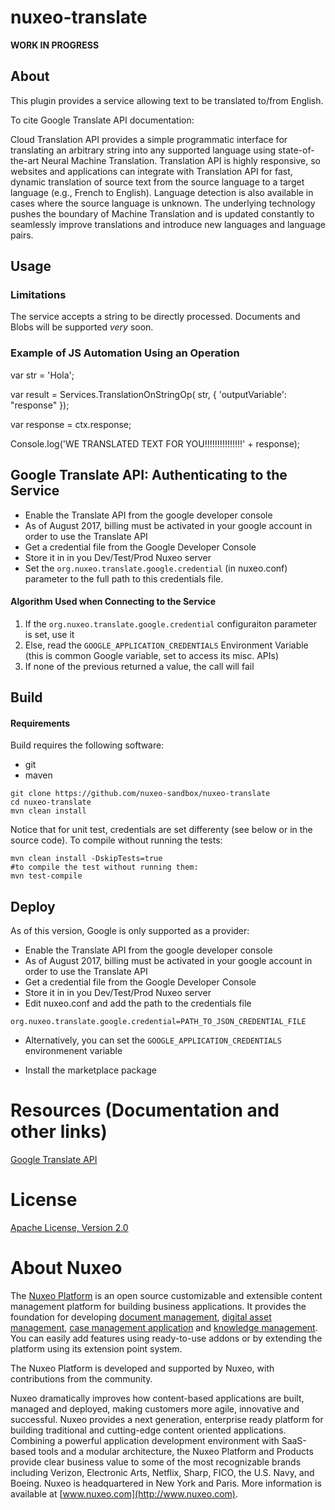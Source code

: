 # nuxeo-translate

**WORK IN PROGRESS**

## About
This plugin provides a service allowing text to be translated to/from English.

To cite Google Translate API documentation:

Cloud Translation API provides a simple programmatic interface for translating an arbitrary string into any supported language using state-of-the-art Neural Machine Translation. Translation API is highly responsive, so websites and applications can integrate with Translation API for fast, dynamic translation of source text from the source language to a target language (e.g., French to English). Language detection is also available in cases where the source language is unknown. The underlying technology pushes the boundary of Machine Translation and is updated constantly to seamlessly improve translations and introduce new languages and language pairs.

## Usage
 
### Limitations

The service accepts a string to be directly processed. Documents and Blobs will be supported *very* soon.

### Example of JS Automation Using an Operation
var str = 'Hola';

var result = Services.TranslationOnStringOp(
    str, {
      'outputVariable': "response"
    });
  
var response = ctx.response;

Console.log('WE TRANSLATED TEXT FOR YOU!!!!!!!!!!!!!!!' + response);

## Google Translate API: Authenticating to the Service

- Enable the Translate API from the google developer console
- As of August 2017, billing must be activated in your google account in order to use the Translate API
- Get a credential file from the Google Developer Console
- Store it in in you Dev/Test/Prod Nuxeo server
- Set the `org.nuxeo.translate.google.credential` (in nuxeo.conf) parameter to the full path to this credentials file.

#### Algorithm Used when Connecting to the Service
 1. If the `org.nuxeo.translate.google.credential` configuraiton parameter is set, use it
 2. Else, read the `GOOGLE_APPLICATION_CREDENTIALS` Environment Variable (this is common Google variable, set to access its misc. APIs)
 3. If none of the previous returned a value, the call will fail

 
## Build
#### Requirements
Build requires the following software:
- git
- maven

```
git clone https://github.com/nuxeo-sandbox/nuxeo-translate
cd nuxeo-translate
mvn clean install
```
Notice that for unit test, credentials are set differenty (see below or in the source code). To compile without running the tests:

```
mvn clean install -DskipTests=true
#to compile the test without running them:
mvn test-compile
```

## Deploy

As of this version, Google is only supported as a provider:

- Enable the Translate API from the google developer console
- As of August 2017, billing must be activated in your google account in order to use the Translate API
- Get a credential file from the Google Developer Console
- Store it in in you Dev/Test/Prod Nuxeo server
- Edit nuxeo.conf and add the path to the credentials file
```
org.nuxeo.translate.google.credential=PATH_TO_JSON_CREDENTIAL_FILE
```
  - Alternatively, you can set the `GOOGLE_APPLICATION_CREDENTIALS` environmenent variable
 
- Install the marketplace package
 
# Resources (Documentation and other links)

[Google Translate API](https://cloud.google.com/translate)
 
# License
[Apache License, Version 2.0](http://www.apache.org/licenses/LICENSE-2.0.html)
 
# About Nuxeo
The [Nuxeo Platform](http://www.nuxeo.com/products/content-management-platform/) is an open source customizable and extensible content management platform for building business applications. It provides the foundation for developing [document management](http://www.nuxeo.com/solutions/document-management/), [digital asset management](http://www.nuxeo.com/solutions/digital-asset-management/), [case management application](http://www.nuxeo.com/solutions/case-management/) and [knowledge management](http://www.nuxeo.com/solutions/advanced-knowledge-base/). You can easily add features using ready-to-use addons or by extending the platform using its extension point system.
 
The Nuxeo Platform is developed and supported by Nuxeo, with contributions from the community.
 
Nuxeo dramatically improves how content-based applications are built, managed and deployed, making customers more agile, innovative and successful. Nuxeo provides a next generation, enterprise ready platform for building traditional and cutting-edge content oriented applications. Combining a powerful application development environment with
SaaS-based tools and a modular architecture, the Nuxeo Platform and Products provide clear business value to some of the most recognizable brands including Verizon, Electronic Arts, Netflix, Sharp, FICO, the U.S. Navy, and Boeing. Nuxeo is headquartered in New York and Paris.
More information is available at [www.nuxeo.com](http://www.nuxeo.com).
